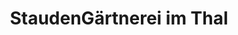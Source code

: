 ---
title: "StaudenGärtnerei im Thal"
url: /soyen/staudengaertnerei-im-thal/
shop: Garten-Center
---